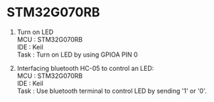 # STM32G070RB
1. Turn on LED  
   MCU : STM32G070RB  
   IDE : Keil  
   Task : Turn on LED by using GPIOA PIN 0  

2. Interfacing bluetooth HC-05 to control an LED:  
   MCU : STM32G070RB  
   IDE : Keil  
   Task : Use bluetooth terminal to control LED by sending '1' or '0'.  
